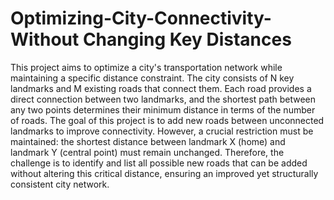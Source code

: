 # Optimizing-City-Connectivity-Without Changing Key Distances 
 This project aims to optimize a city's transportation network while maintaining a specific distance constraint. The city consists of N key landmarks and M existing roads that connect them. Each road provides a direct connection between two landmarks, and the shortest path between any two points determines their minimum distance in terms of the number of roads. The goal of this project is to add new roads between unconnected landmarks to improve connectivity. However, a crucial restriction must be maintained: the shortest distance between landmark X (home) and landmark Y (central point) must remain unchanged. Therefore, the challenge is to identify and list all possible new roads that can be added without altering this critical distance, ensuring an improved yet structurally consistent city network. 
